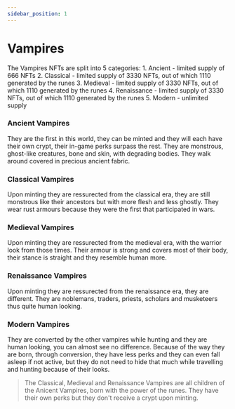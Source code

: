 ```yaml
---
sidebar_position: 1
---
```


# Vampires

The Vampires NFTs are split into 5 categories:
    1. Ancient - limited supply of 666 NFTs
    2. Classical - limited supply of 3330 NFTs, out of which 1110 generated by the runes
    3. Medieval - limited supply of 3330 NFTs, out of which 1110 generated by the runes
    4. Renaissance - limited supply of 3330 NFTs, out of which 1110 generated by the runes
    5. Modern - unlimited supply

### Ancient Vampires
They are the first in this world, they can be minted and they will each have their own crypt, their in-game perks surpass the rest. They are monstrous, ghost-like creatures, bone and skin, with degrading bodies. They walk around covered in precious ancient fabric.   

### Classical Vampires
Upon minting they are ressurected from the classical era, they are still monstrous like their ancestors but with more flesh and less ghostly. They wear rust armours because they were the first that participated in wars.   

### Medieval Vampires
Upon minting they are ressurected from the medieval era, with the warrior look from those times. Their armour is strong and covers most of their body, their stance is straight and they resemble human more.

### Renaissance Vampires
Upon minting they are ressurected from the renaissance era, they are different. They are noblemans, traders, priests, scholars and musketeers thus quite human looking. 

### Modern Vampires
They are converted by the other vampires while hunting and they are human looking, you can almost see no difference. Because of the way they are born, through conversion, they have less perks and they can even fall asleep if not active, but they do not need to hide that much while travelling and hunting because of their looks.  


 > The Classical, Medieval and Renaissance Vampires are all children of the Anicent Vampires, born with the power of the runes. They have their own perks but they don't receive a crypt upon minting.  